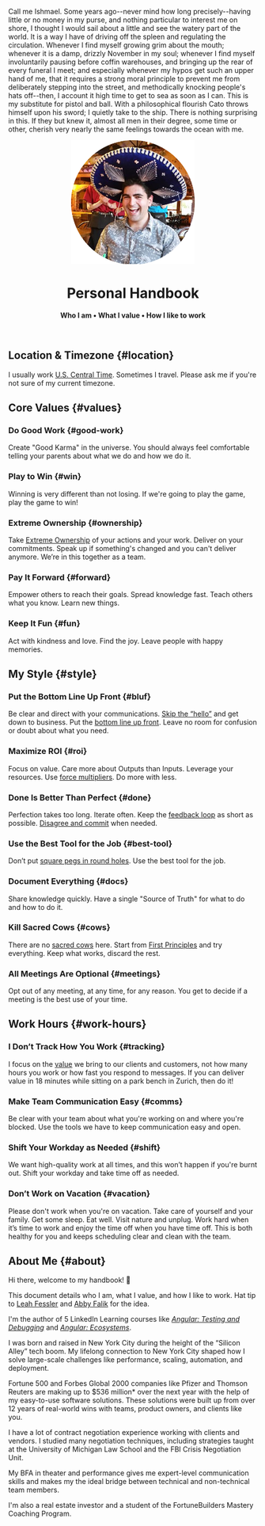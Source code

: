 Call me Ishmael. Some years ago--never mind how long precisely--having little or no money in my purse, and nothing particular to interest me on shore, I thought I would sail about a little and see the watery part of the world. It is a way I have of driving off the spleen and regulating the circulation. Whenever I find myself growing grim about the mouth; whenever it is a damp, drizzly November in my soul; whenever I find myself involuntarily pausing before coffin warehouses, and bringing up the rear of every funeral I meet; and especially whenever my hypos get such an upper hand of me, that it requires a strong moral principle to prevent me from deliberately stepping into the street, and methodically knocking people's hats off--then, I account it high time to get to sea as soon as I can. This is my substitute for pistol and ball. With a philosophical flourish Cato throws himself upon his sword; I quietly take to the ship. There is nothing surprising in this. If they but knew it, almost all men in their degree, some time or other, cherish very nearly the same feelings towards the ocean with me.

<p align="center">
  <img src="assets/logo.png" alt="Logo" width="250" height="auto" />
</p>

<h1 align="center">Personal Handbook</h1>

<p align="center">
  <b>Who I am • What I value • How I like to work</b>
</p>

<br />

## Location & Timezone {#location}

I usually work [U.S. Central Time](https://time.is/CT). Sometimes I travel. Please ask me if you're not sure of my current timezone.

## Core Values {#values}

### Do Good Work {#good-work}

Create "Good Karma" in the universe. You should always feel comfortable telling your parents about what we do and how we do it.

### Play to Win {#win}

Winning is very different than not losing. If we're going to play the game, play the game to win!

### Extreme Ownership {#ownership}

Take [Extreme Ownership](https://youtu.be/BTMgXdT0mQM) of your actions and your work. Deliver on your commitments. Speak up if something's changed and you can't deliver anymore. We’re in this together as a team.

### Pay It Forward {#forward}

Empower others to reach their goals. Spread knowledge fast. Teach others what you know. Learn new things.

### Keep It Fun {#fun}

Act with kindness and love. Find the joy. Leave people with happy memories.

## My Style {#style}

### Put the Bottom Line Up Front {#bluf}

Be clear and direct with your communications. [Skip the “hello”](https://nohello.net) and get down to business. Put the [bottom line up front](https://en.wikipedia.org/wiki/BLUF_(communication)). Leave no room for confusion or doubt about what you need.

### Maximize ROI {#roi}

Focus on value. Care more about Outputs than Inputs. Leverage your resources. Use [force multipliers](https://en.wikipedia.org/wiki/Force_multiplication). Do more with less. 

### Done Is Better Than Perfect {#done}

Perfection takes too long. Iterate often. Keep the [feedback loop](https://en.wikipedia.org/wiki/OODA_loop) as short as possible. [Disagree and commit](https://www.amazon.jobs/principles) when needed.

### Use the Best Tool for the Job {#best-tool}

Don’t put [square pegs in round holes](https://en.wikipedia.org/wiki/Square_peg_in_a_round_hole). Use the best tool for the job.

### Document Everything {#docs}

Share knowledge quickly. Have a single "Source of Truth" for what to do and how to do it.

### Kill Sacred Cows {#cows}

There are no [sacred cows](https://en.wikipedia.org/wiki/Sacred_cow_(idiom)) here. Start from [First Principles](https://en.wikipedia.org/wiki/First_principle) and try everything. Keep what works, discard the rest.

### All Meetings Are Optional {#meetings}

Opt out of any meeting, at any time, for any reason. You get to decide if a meeting is the best use of your time.

## Work Hours {#work-hours}

### I Don’t Track How You Work {#tracking}

I focus on the [value](#maximize-roi) we bring to our clients and customers, not how many hours you work or how fast you respond to messages. If you can deliver value in 18 minutes while sitting on a park bench in Zurich, then do it!

### Make Team Communication Easy {#comms}

Be clear with your team about what you're working on and where you're blocked. Use the tools we have to keep communication easy and open.

### Shift Your Workday as Needed {#shift}

We want high-quality work at all times, and this won’t happen if you're burnt out. Shift your workday and take time off as needed.

### Don’t Work on Vacation {#vacation}

Please don't work when you're on vacation. Take care of yourself and your family. Get some sleep. Eat well. Visit nature and unplug. Work hard when it’s time to work and enjoy the time off when you have time off. This is both healthy for you and keeps scheduling clear and clean with the team.

## About Me {#about}

Hi there, welcome to my handbook! :wave:

This document details who I am, what I value, and how I like to work. Hat tip to [Leah Fessler](https://qz.com/1046131/writing-a-user-manual-at-work-makes-teams-less-anxious-and-more-productive/) and [Abby Falik](https://www.linkedin.com/pulse/leaders-need-user-manuals-what-i-learned-writing-mine-abby-falik) for the idea.

I'm the author of 5 LinkedIn Learning courses like [_Angular: Testing and Debugging_](https://www.linkedin.com/learning/angular-testing-and-debugging-10201318) and [_Angular: Ecosystems_](https://www.linkedin.com/learning/angular-ecosystems).

I was born and raised in New York City during the height of the “Silicon Alley” tech boom. My lifelong connection to New York City shaped how I solve large-scale challenges like performance, scaling, automation, and deployment.

Fortune 500 and Forbes Global 2000 companies like Pfizer and Thomson Reuters are making up to $536 million* over the next year with the help of my easy-to-use software solutions. These solutions were built up from over 12 years of real-world wins with teams, product owners, and clients like you.

I have a lot of contract negotiation experience working with clients and vendors. I studied many negotiation techniques, including strategies taught at the University of Michigan Law School and the FBI Crisis Negotiation Unit.

My BFA in theater and performance gives me expert-level communication skills and makes my the ideal bridge between technical and non-technical team members.

I'm also a real estate investor and a student of the FortuneBuilders Mastery Coaching Program.

